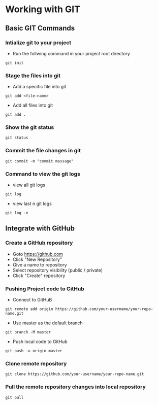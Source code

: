 # Working with GIT

## Basic GIT Commands

### Intialize git to your project
- Run the follwing command in your project root directory

```
git init
```

### Stage the files into git
- Add a specific file into git
```
git add <file-name>
```
- Add all files into git
```
git add .
```

### Show the git status
```
git status
```

### Commit the file changes in git
```
git commit -m "commit message"
```
### Command to view the git logs
- view all git logs
```
git log
```
- view last n git logs
```
git log -n
```
## Integrate with GitHub
### Create a GitHub repository
- Goto https://github.com
- Click "New Repository"
- Give a name to repository
- Select repository visibility (public / private)
- Click "Create" repository

### Pushing Project code to GitHub
- Connect to GitHuB
```
git remote add origin https://github.com/your-username/your-repo-name.git
```
- Use master as the default branch 
```
git branch -M master
```
- Push local code to GitHub
```
git push -u origin master
```
### Clone remote repository
```
git clone https://github.com/your-username/your-repo-name.git
```
### Pull the remote repository changes into local repository
```
git pull
```